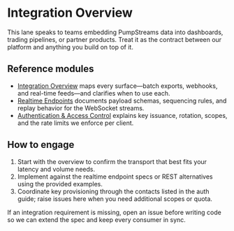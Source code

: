 # Integration Overview

This lane speaks to teams embedding PumpStreams data into dashboards, trading pipelines, or partner products. Treat it as the contract between our platform and anything you build on top of it.

## Reference modules

- [Integration Overview](overview.md) maps every surface—batch exports, webhooks, and real-time feeds—and clarifies when to use each.
- [Realtime Endpoints](realtime-endpoints.md) documents payload schemas, sequencing rules, and replay behavior for the WebSocket streams.
- [Authentication & Access Control](authentication.md) explains key issuance, rotation, scopes, and the rate limits we enforce per client.

## How to engage

1. Start with the overview to confirm the transport that best fits your latency and volume needs.
2. Implement against the realtime endpoint specs or REST alternatives using the provided examples.
3. Coordinate key provisioning through the contacts listed in the auth guide; raise issues here when you need additional scopes or quota.

If an integration requirement is missing, open an issue before writing code so we can extend the spec and keep every consumer in sync.

